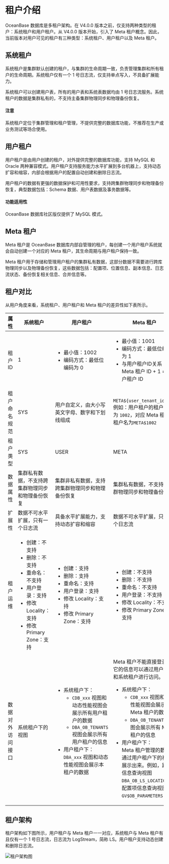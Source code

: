 # 租户介绍

OceanBase 数据库是多租户架构。在 V4.0.0 版本之前，仅支持两种类型的租户：系统租户和用户租户。从 V4.0.0 版本开始，引入了 Meta 租户概念。因此，当前版本对用户可见的租户有三种类型：系统租户、用户租户以及 Meta 租户。

## 系统租户

系统租户是集群默认创建的租户，与集群的生命周期一致，负责管理集群和所有租户的生命周期。系统租户仅有一个 1 号日志流，仅支持单点写入，不具备扩展能力。

系统租户可以创建用户表，所有的用户表和系统表数据均由 1 号日志流服务。系统租户的数据是集群私有的，不支持主备集群物理同步和物理备份恢复。

<main id="notice" type='notice'>
<h4>注意</h4>
<p>系统租户定位于集群管理和租户管理，不提供完整的数据库功能，不推荐在生产或业务测试等场合使用。</p>
</main>

## 用户租户

用户租户是由用户创建的租户，对外提供完整的数据库功能，支持 MySQL 和 Oracle 两种兼容模式。用户租户支持服务能力水平扩展到多台机器上，支持动态扩容和缩容，内部会根据用户的配置自动创建和删除日志流。

用户租户的数据有更强的数据保护和可用性要求，支持跨集群物理同步和物理备份恢复，典型数据包括：Schema 数据、用户表数据及事务数据等。

  <main id="notice" >
    <h4>功能适用性</h4>
    <p>OceanBase 数据库社区版仅提供了 MySQL 模式。</p>
  </main>

## Meta 租户

Meta 租户是 OceanBase 数据库内部自管理的租户，每创建一个用户租户系统就会自动创建一个对应的 Meta 租户，其生命周期与用户租户保持一致。

Meta 租户用于存储和管理用户租户的集群私有数据，这部分数据不需要进行跨库物理同步以及物理备份恢复，这些数据包括：配置项、位置信息、副本信息、日志流状态、备份恢复相关信息、合并信息等。

## 租户对比

从用户角度来看，系统租户、用户租户和 Meta 租户的差异性如下表所示。

|       属性   |   系统租户  |                                 用户租户                         |                                        Meta 租户                |
|--------------|------------|------------------------------------------------------------------|------------------------------------------------------------------|
|    租户 ID   |    1        |  <ul><li>最小值：1002 </li><li>编码方式：最低位编码为 0 </li></ul>  | <ul><li>最小值：1001 </li><li>编码方式：最低位编码为 1 </li><li>与用户租户ID关系：Meta 租户 ID + 1 = 用户租户 ID </li></ul>|
|  租户命名规范  |     SYS      |      用户自定义，由大小写英文字母、数字和下划线组成                | `META${user_tenant_id}` </br>例如：用户租户的租户 ID 为 `1002`，对应 Meta 租户的租户名为`META$1002` |
|   租户类型     |      SYS      |     USER                                                      |                                   META                        |
|   数据属性     | 集群私有数据，不支持跨集群物理同步和物理备份恢复 |  集群非私有数据，支持跨集群物理同步和物理备份恢复 | 集群私有数据，不支持跨集群物理同步和物理备份恢复    |
|   扩展性       | 数据不可水平扩展，只有一个日志流                |  具备水平扩展能力，支持动态扩容和缩容            | 数据不可水平扩展，只有一个日志流  |
|   租户运维     | <ul><li>创建：不支持</li><li>删除：不支持</li><li>重命名：不支持</li><li>用户登录：支持</li><li>修改 Locality：支持</li><li>修改 Primary Zone：支持</li></ul>  |  <ul><li>创建：支持</li><li>删除：支持</li><li>重命名：支持</li><li>用户登录：支持</li><li>修改 Locality：支持</li><li>修改 Primary Zone：支持</li></ul> | <ul><li>创建：不支持</li><li>删除：不支持</li><li>重命名：不支持</li><li>用户登录：不支持</li><li>修改 Locality：不支持</li><li>修改 Primary Zone：不支持</li></ul> |
|  数据对外访问接口 | 系统租户下的视图 | <ul><li>系统租户下：<ul><li>  `CDB_xxx` 视图和动态性能视图会展示所有用户租户的数据 </li><li> `DBA_OB_TENANTS` 视图会展示所有用户租户的信息</li></ul></li><li>用户租户下：</br> `DBA_xxx` 视图和动态性能视图会展示本租户的数据</li></ul> | Meta 租户不能直接登录，它的信息可以通过用户租户和系统租户进行访问。<ul><li>系统租户下：<ul><li> `CDB_xxx` 视图和动态性能视图会展示所有 Meta 租户的数据</li><li> `DBA_OB_TENANTS` 视图会展示所有 Meta 租户的信息</li></ul></li><li>用户租户下：</br>Meta 租户管理的数据会通过用户租户下的视图展示出来。例如，路由信息查询视图 `DBA_OB_LS_LOCATIONS`、配置项信息查询视图 `GV$OB_PARAMETERS` 等</li></ul> |

## 租户架构

租户架构如下图所示，用户租户与 Meta 租户一一对应，系统租户与 Meta 租户有且仅有一个 1 号日志流，日志流为 LogStream，简称 LS。用户租户支持动态创建和删除日志流。

![租户架构图](https://obbusiness-private.oss-cn-shanghai.aliyuncs.com/doc/img/observer-enterprise/V4.0.0/system-architecture/tenant-architecture.png)
